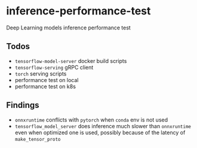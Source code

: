# inference-performance-test
Deep Learning models inference performance test

## Todos
- `tensorflow-model-server` docker build scripts
- `tensorflow-serving` gRPC client
- `torch` serving scripts
- performance test on local
- performance test on k8s

## Findings
- `onnxruntime` conflicts with  `pytorch` when `conda` env is not used
- `tensorflow_model_server` does inference much slower than `onnxruntime`
 even when optimized one is used,
 possibly because of the latency of `make_tensor_proto`
